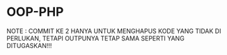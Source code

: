 # OOP-PHP

NOTE : COMMIT KE 2 HANYA UNTUK MENGHAPUS KODE YANG TIDAK DI PERLUKAN, TETAPI OUTPUNYA TETAP SAMA SEPERTI YANG DITUGASKAN!!!
